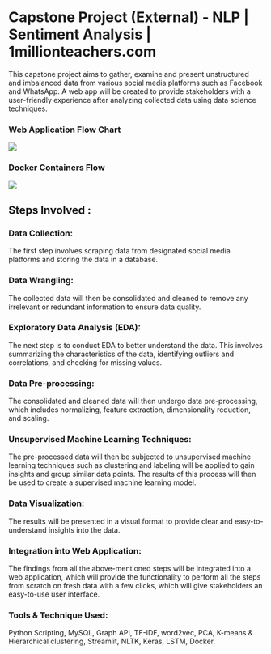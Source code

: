 #   Capstone Project (External) - NLP | Sentiment Analysis | 1millionteachers.com

This capstone project aims to gather, examine and present unstructured and imbalanced data from various social media platforms such as Facebook and WhatsApp. A web app will be created to provide stakeholders with a user-friendly experience after analyzing collected data using data science techniques.
<br>
### <b>Web Application Flow Chart</b><br>
<img src="https://github.com/StClair-Group2/CapstoneProject_1MT/blob/main/web_app_flow_chart.png"><br>
### <b>Docker Containers Flow</b><br>
<img src="https://github.com/StClair-Group2/CapstoneProject_1MT/blob/main/docker_container_flow.png"><br>
## Steps Involved :
### Data Collection:
The first step involves scraping data from designated social media platforms and storing the data in a database.

### Data Wrangling:
The collected data will then be consolidated and cleaned to remove any irrelevant or redundant information to ensure data quality.

### Exploratory Data Analysis (EDA):
The next step is to conduct EDA to better understand the data. This involves summarizing the characteristics of the data, identifying outliers and correlations, and checking for missing values.

### Data Pre-processing:
The consolidated and cleaned data will then undergo data pre-processing, which includes normalizing, feature extraction, dimensionality reduction, and scaling.

### Unsupervised Machine Learning Techniques:
The pre-processed data will then be subjected to unsupervised machine learning techniques such as clustering and labeling will be applied to gain insights and group similar data points. The results of this process will then be used to create a supervised machine learning model.

### Data Visualization:
The results will be presented in a visual format to provide clear and easy-to-understand insights into the data.

### Integration into Web Application:
The findings from all the above-mentioned steps will be integrated into a web application, which will provide the functionality to perform all the steps from scratch on fresh data with a few clicks, which will give stakeholders an easy-to-use user interface.

### Tools & Technique Used: 
Python Scripting, MySQL, Graph API, TF-IDF, word2vec, PCA, K-means & Hierarchical clustering, Streamlit, NLTK, Keras, LSTM, Docker.
